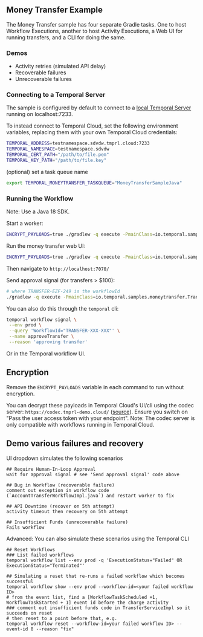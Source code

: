 ## Money Transfer Example

The Money Transfer sample has four separate Gradle tasks.
One to host Workflow Executions, another to host Activity Executions, a Web UI for running transfers, and a CLI for doing the same.

### Demos
- Activity retries (simulated API delay)
- Recoverable failures
- Unrecoverable failures

### Connecting to a Temporal Server

The sample is configured by default to connect to a [local Temporal Server](https://docs.temporal.io/cli#starting-the-temporal-server) running on localhost:7233.

To instead connect to Temporal Cloud, set the following environment variables, replacing them with your own Temporal Cloud credentials:

```bash
TEMPORAL_ADDRESS=testnamespace.sdvdw.tmprl.cloud:7233
TEMPORAL_NAMESPACE=testnamespace.sdvdw
TEMPORAL_CERT_PATH="/path/to/file.pem"
TEMPORAL_KEY_PATH="/path/to/file.key"
````

(optional) set a task queue name
```bash
export TEMPORAL_MONEYTRANSFER_TASKQUEUE="MoneyTransferSampleJava"
```

### Running the Workflow

Note: Use a Java 18 SDK.

Start a worker:

```bash
ENCRYPT_PAYLOADS=true ./gradlew -q execute -PmainClass=io.temporal.samples.moneytransfer.AccountTransferWorker --console=plain
```

Run the money transfer web UI:

```bash
ENCRYPT_PAYLOADS=true ./gradlew -q execute -PmainClass=io.temporal.samples.moneytransfer.web.WebServer --console=plain
```
Then navigate to `http://localhost:7070/`

Send approval signal (for transfers > $100):

```bash
# where TRANSFER-EZF-249 is the workflowId
./gradlew -q execute -PmainClass=io.temporal.samples.moneytransfer.TransferApprover -Parg=TRANSFER-XXX-XXX
````

You can also do this through the `temporal` cli:
```bash
temporal workflow signal \
 --env prod \
 --query 'WorkflowId="TRANSFER-XXX-XXX"' \
 --name approveTransfer \
 --reason 'approving transfer'
```

Or in the Temporal workflow UI.

## Encryption

Remove the `ENCRYPT_PAYLOADS` variable in each command to run without encryption.

You can decrypt these payloads in Temporal Cloud's UI/cli using the codec server: `https://codec.tmprl-demo.cloud/` ([source](https://github.com/steveandroulakis/temporal-codec-server)). Ensure you switch on "Pass the user access token with your endpoint". Note: The codec server is only compatible with workflows running in Temporal Cloud.

## Demo various failures and recovery

UI dropdown simulates the following scenarios

```
## Require Human-In-Loop Approval
wait for approval signal # see 'Send approval signal' code above

## Bug in Workflow (recoverable failure)
comment out exception in workflow code (`AccountTransferWorkflowImpl.java`) and restart worker to fix

## API Downtime (recover on 5th attempt)
activity timeout then recovery on 5th attempt

## Insufficient Funds (unrecoverable failure)
Fails workflow
```

Advanced: You can also simulate these scenarios using the Temporal CLI
```
## Reset Workflows
### List failed workflows
temporal workflow list --env prod -q 'ExecutionStatus="Failed" OR ExecutionStatus="Terminated"'

## Simulating a reset that re-runs a failed workflow which becomes successful
temporal workflow show --env prod --workflow-id=<your failed workflow ID>
# from the event list, find a [WorkflowTaskScheduled +1, WorkflowTaskStarted + 1] event id before the charge activity
### comment out insufficient funds code in TransferServiceImpl so it succeeds on reset
# then reset to a point before that, e.g.
temporal workflow reset --workflow-id=your failed workflow ID> --event-id 8 --reason "fix"
```
